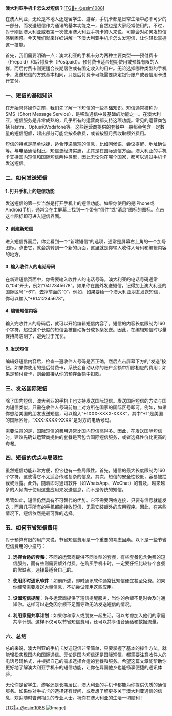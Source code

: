 **澳大利亚手机卡怎么发短信？**[[TG💪+ @esim1088](https://t.me/s/esim1088)]

在澳大利亚，无论是本地人还是留学生、游客，手机卡都是日常生活中必不可少的一部分。而发送短信作为通讯的基本功能之一，自然也是大家经常使用的。不过，对于刚到澳大利亚或者第一次使用澳大利亚手机卡的人来说，可能会对如何发短信感到困惑。今天我们就来详细讲解一下澳大利亚手机卡怎么发短信，让你轻松掌握这一技能。

首先，我们需要明确一点：澳大利亚的手机卡分为两种主要类型——预付费卡（Prepaid）和后付费卡（Postpaid）。预付费卡适合短期使用或预算有限的人群，而后付费卡则更适合长期居住或有固定收入的用户。无论选择哪种类型的手机卡，发送短信的方式基本相同，只是后付费卡可能需要绑定银行账户或者信用卡进行支付。

### **一、短信的基础知识**

在开始具体操作之前，我们先了解一下短信的一些基础知识。短信通常被称为SMS（Short Message Service），是移动通信中最基础的功能之一。在澳大利亚，短信服务是非常成熟的，几乎所有的运营商都支持这项功能。常见的运营商包括Telstra、Optus和Vodafone等。这些运营商提供的套餐中一般都会包含一定数量的短信配额，超出部分可能会按条收费，或者按照月费收取额外费用。

短信的特点是简单快捷，适合传递简短的信息，比如问候语、会议提醒、地址确认等。与电话通话相比，短信更经济实惠，尤其是在国际通信方面。澳大利亚的手机卡支持国内短信和国际短信两种类型，因此无论你在哪个国家，都可以通过手机卡发送短信。

### **二、如何发送短信**

#### **1. 打开手机上的短信功能**

发送短信的第一步当然是打开手机上的短信功能。如果你使用的是iPhone或Android手机，通常会在主屏幕上找到一个带有“信件”或“消息”图标的图标。点击这个图标即可进入短信界面。

#### **2. 创建新短信**

进入短信界面后，你会看到一个“新建短信”的选项，通常是屏幕右上角的一个加号图标。点击它，就会跳转到一个新的页面，这里就是你输入收件人号码和编辑内容的地方。

#### **3. 输入收件人的电话号码**

在新建短信页面中，你需要输入收件人的电话号码。澳大利亚的电话号码通常以“04”开头，例如“0412345678”。如果你在国外发送短信，记得加上澳大利亚的国际区号“+61”，去掉前面的“0”。例如，如果要给一个澳大利亚朋友发送短信，你可以输入“+61412345678”。

#### **4. 编辑短信内容**

输入完收件人的号码后，就可以开始编辑短信内容了。短信的内容长度限制为160个字符，超过这个长度的短信会被自动拆分成多条发送。因此，在编辑短信时尽量保持简洁明了，避免过于冗长。

#### **5. 发送短信**

编辑好短信内容后，检查一遍收件人号码是否正确，然后点击屏幕下方的“发送”按钮。如果你使用的是后付费卡，系统会自动从你的账户余额中扣除相应的费用；如果是预付费卡，则会直接从你的预存金额中扣款。

### **三、发送国际短信**

除了国内短信，澳大利亚的手机卡也支持发送国际短信。发送国际短信的方法与国内短信类似，只需在收件人号码前加上对方所在国家的国际区号即可。例如，如果你想给美国的朋友发送短信，可以输入“+1XXX-XXXX-XXXX”，其中“+1”是美国的国际区号，“XXX-XXXX-XXXX”是对方的电话号码。

需要注意的是，国际短信的费用通常比国内短信高得多。因此，在发送国际短信时，建议先确认运营商提供的套餐是否包含国际短信服务，或者选择性价比更高的套餐。

### **四、短信的优点与局限性**

虽然短信功能非常方便，但它也有一些局限性。首先，短信的最大长度限制为160个字符，这使得它不太适合传递复杂的信息。其次，短信的安全性较低，容易被拦截或泄露。此外，随着即时通讯软件（如WhatsApp、WeChat）的普及，越来越多的人倾向于使用这些应用来发送信息，而不是传统的短信。

尽管如此，短信仍然具有不可替代的优势。它不需要网络连接，只要有信号就能发送；而且几乎所有的手机都能接收短信，无需安装额外的应用程序。因此，在某些情况下，短信依然是最可靠的选择。

### **五、如何节省短信费用**

对于预算有限的用户来说，节省短信费用是一个重要的考虑因素。以下是一些节省短信费用的小技巧：

1. **选择合适的套餐**：不同的运营商提供不同类型的套餐，有些套餐包含免费的短信服务，而有些则需要额外付费。在购买手机卡时，一定要仔细比较各个套餐的优缺点，选择最适合自己的。

2. **使用即时通讯软件**：如前所述，即时通讯软件通常比短信便宜甚至免费。如果你经常需要发送大量信息，不妨尝试使用这些应用。

3. **设置短信提醒**：许多运营商提供了短信提醒服务，当你的余额不足时会及时通知你。这样可以避免因余额不足而导致无法发送短信的情况。

4. **利用家庭共享计划**：如果你和家人或朋友一起生活，可以考虑加入他们的家庭共享计划。这样不仅可以节省短信费用，还可以共享语音通话和数据流量。

### **六、总结**

总的来说，澳大利亚的手机卡发送短信非常简单，只要掌握了基本的操作方法，就能轻松实现国内和国际通信。无论是国内短信还是国际短信，都需要注意收件人的电话号码格式，并根据自己的需求选择合适的套餐和服务。希望这篇文章能帮助你更好地了解澳大利亚手机卡的短信功能，让你在异国他乡也能畅享便捷的通讯体验。

无论你是留学生、游客还是长期居民，澳大利亚的手机卡都能为你提供优质的通信服务。如果你对手机卡的选择还有疑问，或者想了解更多关于澳大利亚通信的信息，欢迎随时咨询相关的专业人士。祝你在澳大利亚的生活一切顺利！

[[TG💪+ @esim1088](https://t.me/s/esim1088) ![Image](https://i.postimg.cc/4NQfJmqS/Snipaste-2025-05-13-00-14-12.png)]
